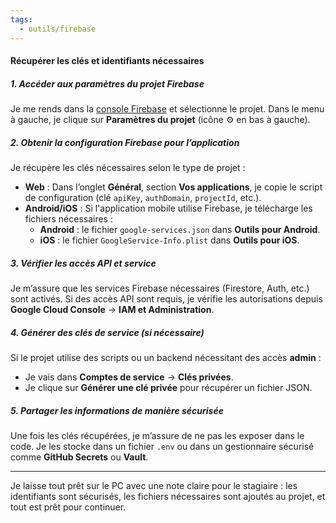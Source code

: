 ```yaml
---
tags:
  - outils/firebase
---
```

#### **Récupérer les clés et identifiants nécessaires**

##### **1. Accéder aux paramètres du projet Firebase**

Je me rends dans la [console Firebase](https://console.firebase.google.com/) et sélectionne le projet. Dans le menu à gauche, je clique sur **Paramètres du projet** (icône ⚙️ en bas à gauche).

##### **2. Obtenir la configuration Firebase pour l’application**

Je récupère les clés nécessaires selon le type de projet :

- **Web** : Dans l’onglet **Général**, section **Vos applications**, je copie le script de configuration (clé `apiKey`, `authDomain`, `projectId`, etc.).
- **Android/iOS** : Si l'application mobile utilise Firebase, je télécharge les fichiers nécessaires :
    - **Android** : le fichier `google-services.json` dans **Outils pour Android**.
    - **iOS** : le fichier `GoogleService-Info.plist` dans **Outils pour iOS**.

##### **3. Vérifier les accès API et service**

Je m’assure que les services Firebase nécessaires (Firestore, Auth, etc.) sont activés. Si des accès API sont requis, je vérifie les autorisations depuis **Google Cloud Console** → **IAM et Administration**.

##### **4. Générer des clés de service (si nécessaire)**

Si le projet utilise des scripts ou un backend nécessitant des accès **admin** :

- Je vais dans **Comptes de service** → **Clés privées**.
- Je clique sur **Générer une clé privée** pour récupérer un fichier JSON.

##### **5. Partager les informations de manière sécurisée**

Une fois les clés récupérées, je m’assure de ne pas les exposer dans le code. Je les stocke dans un fichier `.env` ou dans un gestionnaire sécurisé comme **GitHub Secrets** ou **Vault**.

---

Je laisse tout prêt sur le PC avec une note claire pour le stagiaire : les identifiants sont sécurisés, les fichiers nécessaires sont ajoutés au projet, et tout est prêt pour continuer.